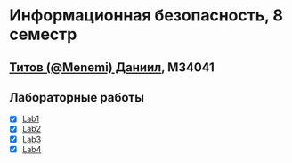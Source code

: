 # Информационная безопасность, 8 семестр

## [Титов (@Menemi) Даниил](https://t.me/Menemi), M34041

## Лабораторные работы

- [x] [Lab1](https://github.com/Menemi/IS-2024-infosec-8-sem/blob/master/lab1/lab1.pdf)
- [x] [Lab2](https://github.com/Menemi/IS-2024-infosec-8-sem/blob/master/lab2/lab2.pdf)
- [x] [Lab3](https://github.com/Menemi/IS-2024-infosec-8-sem/blob/master/lab3/lab3.pdf)
- [x] [Lab4](https://github.com/Menemi/IS-2024-infosec-8-sem/blob/master/lab4/lab4.pdf)